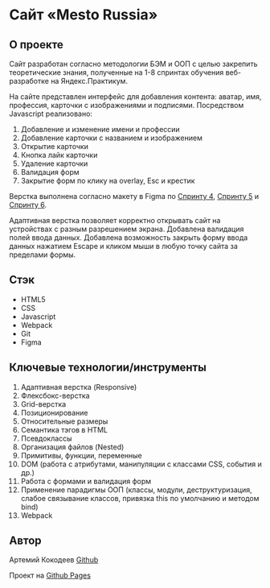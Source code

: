 # Cайт «Mesto Russia»

## О проекте
Сайт разработан согласно методологии БЭМ и ООП с целью закрепить теоретические знания, полученные на 1-8 спринтах обучения веб-разработке на Яндекс.Практикум.

На сайте представлен интерфейс для добавления контента: аватар, имя, профессия, карточки с изображениями и подписями. Посредством Javascript реализовано:
1. Добавление и изменение имени и профессии
2. Добавление карточки с названием и изображением
3. Открытие карточки
4. Кнопка лайк карточки
5. Удаление карточки
6. Валидация форм
7. Закрытие форм по клику на overlay, Esc и крестик

Верстка выполнена согласно макету в Figma по [Спринту 4](https://www.figma.com/file/2cn9N9jSkmxD84oJik7xL7/JavaScript.-Sprint-4?node-id=0%3A1), [Спринту 5](https://www.figma.com/file/bjyvbKKJN2naO0ucURl2Z0/JavaScript.-Sprint-5?node-id=0%3A1) и [Спринту 6](https://www.figma.com/file/kRVLKwYG3d1HGLvh7JFWRT/JavaScript.-Sprint-6?node-id=0%3A1).

Адаптивная верстка позволяет корректно открывать сайт на устройствах с разным разрешением экрана.
Добавлена валидация полей ввода данных.
Добавлена возможность закрыть форму ввода данных нажатием Escape и кликом мыши в любую точку сайта за пределами формы.

## Стэк
* HTML5
* CSS
* Javascript
* Webpack
* Git
* Figma

## Ключевые технологии/инструменты
1. Адаптивная верстка (Responsive)
2. Флексбокс-верстка
3. Grid-верстка
4. Позиционирование
5. Относительные размеры
6. Семантика тэгов в HTML
7. Псевдоклассы
8. Организация файлов (Nested)
9. Примитивы, функции, переменные
10. DOM (работа с атрибутами, манипуляции с классами CSS, события и др.)
11. Работа с формами и валидация форм
12. Применение парадигмы ООП (классы, модули, деструктуризация, слабое связывание классов, привязка this по умолчанию и методом bind)
13. Webpack

## Автор
Артемий Кокодеев [Github](https://github.com/ArtemiiKokodeev)

Проект на [Github Pages](https://artemiikokodeev.github.io/mesto/)
